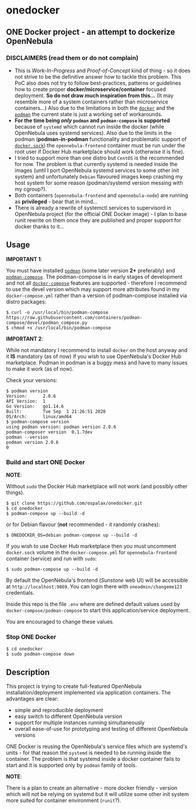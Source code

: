 # onedocker

## ONE Docker project - an attempt to dockerize OpenNebula

### DISCLAIMERS (read them or do not complain)

* This is *Work-In-Progress* and *Proof-of-Concept* kind of thing - so it does not strive to be the definitive answer how to tackle this problem. This PoC also does not try to follow best-practices, patterns or guidelines how to create proper **docker/microservice/container** focused deployment. **So do not draw much inspiration from this...** (It may resemble more of a system containers rather than microservice containers...) Also due to the limitations in both the [`docker`](https://www.docker.com/) and the [`podman`](https://podman.io) the current state is just a working set of workarounds.
* **For the time being *only* `podman` and `podman-compose` is supported** because of `systemd` which cannot run inside the docker (while OpenNebula uses systemd services). Also due to the limits in the podman (**podman-in-podman** functionality and problematic support of [`docker.sock`](https://github.com/containers/podman/issues/6015)) the `opennebula-frontend` container must be run under the root user if Docker Hub marketplace should work (otherwise it is fine).
* I tried to support more than one distro but `CentOS` is the recommended for now. The problem is that currently systemd is needed inside the images (until I port OpenNebula systemd services to some other init system) and unfortunately `Debian` flavoured images keep crashing my host system for some reason (podman/systemd version messing with my cgroup?).
* Both containers (`opennebula-frontend` and `opennebula-node`) are running as **privileged** - bear that in mind...
* There is already a rewrite of systemctl services to supervisord in OpenNebula project (for the official ONE Docker image) - I plan to base runit rewrite on them once they are published and proper support for docker thanks to it...

## Usage

**IMPORTANT 1**:

You must have installed [`podman`](https://podman.io) (some later version **2+** preferably) and [`podman-compose`](https://github.com/containers/podman-compose). The podman-compose is in early stages of development and not all [`docker-compose`](https://docs.docker.com/compose/compose-file/) features are supported - therefore I recommend to use the devel version which may support more attributes found in my `docker-compose.yml` rather than a version of podman-compose installed via distro packages:

    $ curl -o /usr/local/bin/podman-compose https://raw.githubusercontent.com/containers/podman-compose/devel/podman_compose.py
    $ chmod +x /usr/local/bin/podman-compose

**IMPORTANT 2**:

While not mandatory I recommend to install `docker` on the host anyway and it **IS** mandatory (as of now) if you wish to use OpenNebula's Docker Hub marketplace. Podman in podman is a buggy mess and have to many issues to make it work (as of now).

Check your versions:

    $ podman version
    Version:      2.0.6
    API Version:  1
    Go Version:   go1.14.6
    Built:        Tue Sep  1 21:26:51 2020
    OS/Arch:      linux/amd64
    $ podman-compose version
    using podman version: podman version 2.0.6
    podman-composer version  0.1.7dev
    podman --version
    podman version 2.0.6
    0

### Build and start ONE Docker

**NOTE**:

Without `sudo` the Docker Hub marketplace will not work (and possibly other things).

```
$ git clone https://github.com/ospalax/onedocker.git
$ cd onedocker
$ podman-compose up --build -d
```

or for Debian flavour (**not** recommended - it randomly crashes):

```
$ ONEDOCKER_OS=debian podman-compose up --build -d
```

If you wish to use Docker Hub marketplace then you must uncomment `docker.sock` volume in the `docker-compose.yml` for `opennebula-frontend` container (service) and run with `sudo`:

```
$ sudo podman-compose up --build -d
```

By default the OpenNebula's frontend (*Sunstone* web UI) will be accessible at `http://localhost:9869`. You can login there with `oneadmin/changeme123` credentials.

Inside this repo is the file `.env` where are defined default values used by `docker-compose/podman-compose` to start this application/service deployment.

You are encouraged to change these values.

### Stop ONE Docker

```
$ cd onedocker
$ sudo podman-compose down
```

## Description

This project is trying to create full-featured OpenNebula installation/deployment implemented via application containers. The advantages are clear:

* simple and reproducible deployment
* easy switch to different OpenNebula version
* support for multiple instances running simultaneously
* overall ease-of-use for prototyping and testing of different OpenNebula versions

ONE Docker is reusing the OpenNebula's service files which are systemd's units - for that reason the `systemd` is needed to be running inside the container. The problem is that systemd inside a docker container fails to start and it is supported only by `podman` family of tools.

**NOTE**:

There is a plan to create an alternative - more docker friendly - version which will not be relying on systemd but it will utilize some other init system more suited for container environment (`runit`?).

